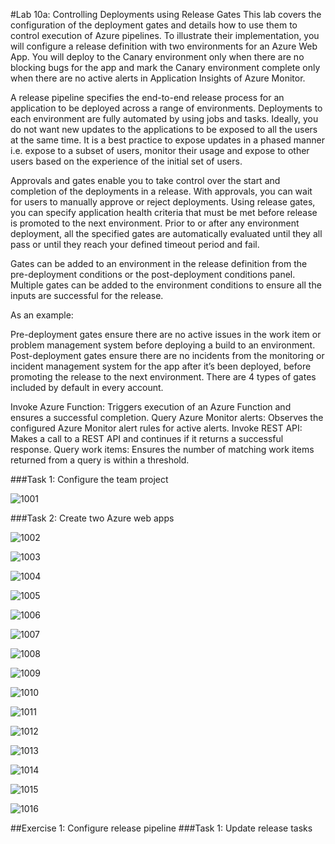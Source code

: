 #Lab 10a: Controlling Deployments using Release Gates
This lab covers the configuration of the deployment gates and details how to use them to control execution of Azure pipelines. To illustrate their implementation, you will configure a release definition with two environments for an Azure Web App. You will deploy to the Canary environment only when there are no blocking bugs for the app and mark the Canary environment complete only when there are no active alerts in Application Insights of Azure Monitor.

A release pipeline specifies the end-to-end release process for an application to be deployed across a range of environments. Deployments to each environment are fully automated by using jobs and tasks. Ideally, you do not want new updates to the applications to be exposed to all the users at the same time. It is a best practice to expose updates in a phased manner i.e. expose to a subset of users, monitor their usage and expose to other users based on the experience of the initial set of users.

Approvals and gates enable you to take control over the start and completion of the deployments in a release. With approvals, you can wait for users to manually approve or reject deployments. Using release gates, you can specify application health criteria that must be met before release is promoted to the next environment. Prior to or after any environment deployment, all the specified gates are automatically evaluated until they all pass or until they reach your defined timeout period and fail.

Gates can be added to an environment in the release definition from the pre-deployment conditions or the post-deployment conditions panel. Multiple gates can be added to the environment conditions to ensure all the inputs are successful for the release.

As an example:

Pre-deployment gates ensure there are no active issues in the work item or problem management system before deploying a build to an environment.
Post-deployment gates ensure there are no incidents from the monitoring or incident management system for the app after it’s been deployed, before promoting the release to the next environment.
There are 4 types of gates included by default in every account.

Invoke Azure Function: Triggers execution of an Azure Function and ensures a successful completion.
Query Azure Monitor alerts: Observes the configured Azure Monitor alert rules for active alerts.
Invoke REST API: Makes a call to a REST API and continues if it returns a successful response.
Query work items: Ensures the number of matching work items returned from a query is within a threshold.

###Task 1: Configure the team project

![1001](imagesEvidencia10/1001.PNG)

###Task 2: Create two Azure web apps

![1002](imagesEvidencia10/1002.PNG)

![1003](imagesEvidencia10/1003.PNG)

![1004](imagesEvidencia10/1004.PNG)

![1005](imagesEvidencia10/1005.PNG)

![1006](imagesEvidencia10/1006.PNG)

![1007](imagesEvidencia10/1007.PNG)

![1008](imagesEvidencia10/1008.PNG)

![1009](imagesEvidencia10/1009.PNG)

![1010](imagesEvidencia10/1010.PNG)

![1011](imagesEvidencia10/1011.PNG)

![1012](imagesEvidencia10/1012.PNG)

![1013](imagesEvidencia10/1013.PNG)

![1014](imagesEvidencia10/1014.PNG)

![1015](imagesEvidencia10/1015.PNG)

![1016](imagesEvidencia10/1016.PNG)

##Exercise 1: Configure release pipeline
###Task 1: Update release tasks

